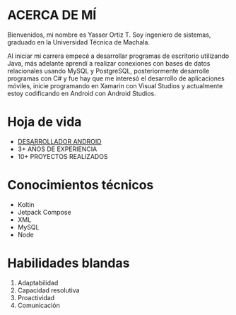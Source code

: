 # ACERCA DE MÍ
Bienvenidos, mi nombre es Yasser Ortiz T. Soy ingeniero de sistemas, graduado en la Universidad Técnica de Machala. 

Al iniciar mi carrera empecé a desarrollar programas de escritorio utilizando Java, más adelante aprendí a realizar conexiones con bases de datos relacionales usando MySQL y PostgreSQL, posteriormente desarrolle programas con C# y fue hay que me interesó el desarrollo de aplicaciones móviles, inicie programando en Xamarin con Visual Studios y actualmente estoy codificando en Android con Android Studios.

# Hoja de vida
- [DESARROLLADOR ANDROID](https://drive.google.com/file/d/18SmajBKKGtilsWas-lN-RBKeSy5NhAiy/view)
- 3+ AÑOS DE EXPERIENCIA 
- 10+ PROYECTOS REALIZADOS

# Conocimientos técnicos
- Koltin
- Jetpack Compose
- XML
- MySQL
- Node

# Habilidades blandas
1. Adaptabilidad
2. Capacidad resolutiva
3. Proactividad
4. Comunicación

